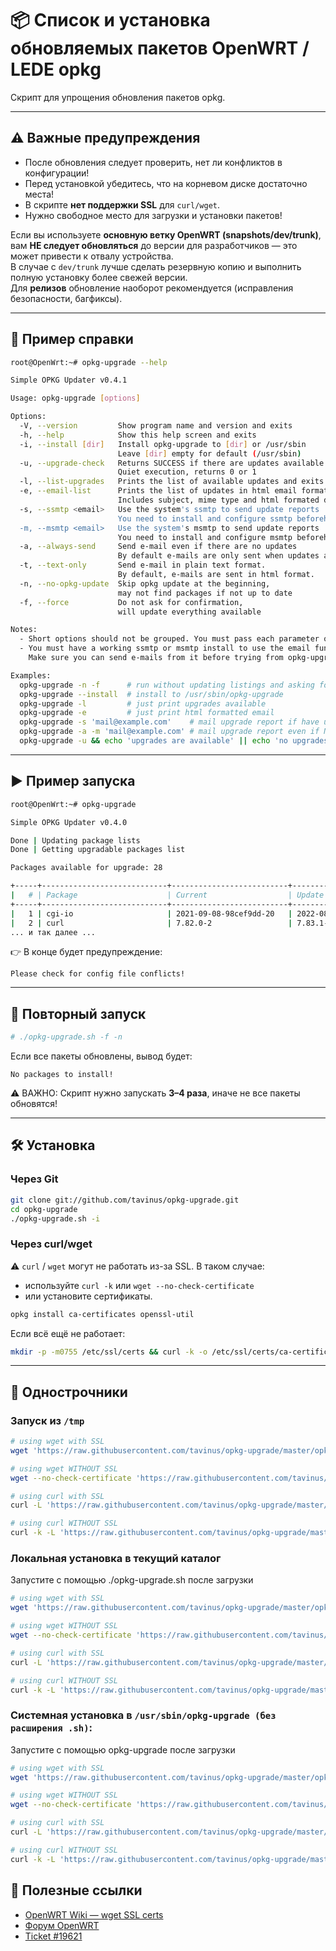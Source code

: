 # 📦 Список и установка обновляемых пакетов OpenWRT / LEDE opkg

Скрипт для упрощения обновления пакетов opkg.

---

## ⚠️ Важные предупреждения

- После обновления следует проверить, нет ли конфликтов в конфигурации!  
- Перед установкой убедитесь, что на корневом диске достаточно места!  
- В скрипте **нет поддержки SSL** для `curl/wget`.  
- Нужно свободное место для загрузки и установки пакетов!  

Если вы используете **основную ветку OpenWRT (snapshots/dev/trunk)**, вам **НЕ следует обновляться** до версии для разработчиков — это может привести к отвалу устройства.  
В случае с `dev/trunk` лучше сделать резервную копию и выполнить полную установку более свежей версии.  
Для **релизов** обновление наоборот рекомендуется (исправления безопасности, багфиксы).

---

## 📖 Пример справки

```bash
root@OpenWrt:~# opkg-upgrade --help

Simple OPKG Updater v0.4.1

Usage: opkg-upgrade [options]

Options:
  -V, --version         Show program name and version and exits
  -h, --help            Show this help screen and exits
  -i, --install [dir]   Install opkg-upgrade to [dir] or /usr/sbin
                        Leave [dir] empty for default (/usr/sbin)
  -u, --upgrade-check   Returns SUCCESS if there are updates available
                        Quiet execution, returns 0 or 1
  -l, --list-upgrades   Prints the list of available updates and exits
  -e, --email-list      Prints the list of updates in html email format
                        Includes subject, mime type and html formated data
  -s, --ssmtp <email>   Use the system's ssmtp to send update reports
                        You need to install and configure ssmtp beforehand
  -m, --msmtp <email>   Use the system's msmtp to send update reports
                        You need to install and configure msmtp beforehand
  -a, --always-send     Send e-mail even if there are no updates
                        By default e-mails are only sent when updates are available
  -t, --text-only       Send e-mail in plain text format.
                        By default, e-mails are sent in html format.
  -n, --no-opkg-update  Skip opkg update at the beginning,
                        may not find packages if not up to date
  -f, --force           Do not ask for confirmation,
                        will update everything available

Notes:
  - Short options should not be grouped. You must pass each parameter on its own.
  - You must have a working ssmtp or msmtp install to use the email functionality.
    Make sure you can send e-mails from it before trying from opkg-upgrade.

Examples:
  opkg-upgrade -n -f      # run without updating listings and asking for upgrade
  opkg-upgrade --install  # install to /usr/sbin/opkg-upgrade
  opkg-upgrade -l         # just print upgrades available
  opkg-upgrade -e         # just print html formatted email
  opkg-upgrade -s 'mail@example.com'    # mail upgrade report if have updates
  opkg-upgrade -a -m 'mail@example.com' # mail upgrade report even if NO updates
  opkg-upgrade -u && echo 'upgrades are available' || echo 'no upgrades available'
```

---

## ▶️ Пример запуска

```bash
root@OpenWrt:~# opkg-upgrade

Simple OPKG Updater v0.4.0

Done | Updating package lists
Done | Getting upgradable packages list

Packages available for upgrade: 28

+-----+----------------------------+--------------------------+--------------------------+
|   # | Package                    | Current                  | Update                   |
+-----+----------------------------+--------------------------+--------------------------+
|   1 | cgi-io                     | 2021-09-08-98cef9dd-20   | 2022-08-10-901b0f04-21   |
|   2 | curl                       | 7.82.0-2                 | 7.83.1-4.1               |
... и так далее ...
```

👉 В конце будет предупреждение:
```
Please check for config file conflicts!
```

---

## 🔁 Повторный запуск

```bash
# ./opkg-upgrade.sh -f -n
```

Если все пакеты обновлены, вывод будет:
```
No packages to install!
```

⚠️ ВАЖНО: Скрипт нужно запускать **3–4 раза**, иначе не все пакеты обновятся!

---

## 🛠️ Установка

### Через Git
```bash
git clone git://github.com/tavinus/opkg-upgrade.git
cd opkg-upgrade
./opkg-upgrade.sh -i
```

### Через curl/wget
⚠️ `curl` / `wget` могут не работать из-за SSL. В таком случае:
- используйте `curl -k` или `wget --no-check-certificate`
- или установите сертификаты.

```bash
opkg install ca-certificates openssl-util
```

Если всё ещё не работает:
```bash
mkdir -p -m0755 /etc/ssl/certs && curl -k -o /etc/ssl/certs/ca-certificates.crt -L http://curl.haxx.se/ca/cacert.pem
```

---

## 📌 Однострочники

### Запуск из `/tmp`
```bash
# using wget with SSL
wget 'https://raw.githubusercontent.com/tavinus/opkg-upgrade/master/opkg-upgrade.sh' -O "/tmp/opkg-upgrade.sh" && chmod 755 "/tmp/opkg-upgrade.sh" && /tmp/opkg-upgrade.sh

# using wget WITHOUT SSL
wget --no-check-certificate 'https://raw.githubusercontent.com/tavinus/opkg-upgrade/master/opkg-upgrade.sh' -O "/tmp/opkg-upgrade.sh" && chmod 755 "/tmp/opkg-upgrade.sh" && /tmp/opkg-upgrade.sh

# using curl with SSL
curl -L 'https://raw.githubusercontent.com/tavinus/opkg-upgrade/master/opkg-upgrade.sh' -o "/tmp/opkg-upgrade.sh" && chmod 755 "/tmp/opkg-upgrade.sh" && /tmp/opkg-upgrade.sh

# using curl WITHOUT SSL
curl -k -L 'https://raw.githubusercontent.com/tavinus/opkg-upgrade/master/opkg-upgrade.sh' -o "/tmp/opkg-upgrade.sh" && chmod 755 "/tmp/opkg-upgrade.sh" && /tmp/opkg-upgrade.sh
```

### Локальная установка в текущий каталог
Запустите с помощью ./opkg-upgrade.sh после загрузки
```bash
# using wget with SSL
wget 'https://raw.githubusercontent.com/tavinus/opkg-upgrade/master/opkg-upgrade.sh' -O "opkg-upgrade.sh" && chmod 755 "opkg-upgrade.sh"

# using wget WITHOUT SSL
wget --no-check-certificate 'https://raw.githubusercontent.com/tavinus/opkg-upgrade/master/opkg-upgrade.sh' -O "opkg-upgrade.sh" && chmod 755 "opkg-upgrade.sh"

# using curl with SSL
curl -L 'https://raw.githubusercontent.com/tavinus/opkg-upgrade/master/opkg-upgrade.sh' -o "opkg-upgrade.sh" && chmod 755 "opkg-upgrade.sh"

# using curl WITHOUT SSL
curl -k -L 'https://raw.githubusercontent.com/tavinus/opkg-upgrade/master/opkg-upgrade.sh' -o "opkg-upgrade.sh" && chmod 755 "opkg-upgrade.sh"
```

### Системная установка в `/usr/sbin/opkg-upgrade (без расширения .sh)`:
Запустите с помощью opkg-upgrade после загрузки
```bash
# using wget with SSL
wget 'https://raw.githubusercontent.com/tavinus/opkg-upgrade/master/opkg-upgrade.sh' -O "/usr/sbin/opkg-upgrade" && chmod 755 "/usr/sbin/opkg-upgrade"

# using wget WITHOUT SSL
wget --no-check-certificate 'https://raw.githubusercontent.com/tavinus/opkg-upgrade/master/opkg-upgrade.sh' -O "/usr/sbin/opkg-upgrade" && chmod 755 "/usr/sbin/opkg-upgrade"

# using curl with SSL
curl -L 'https://raw.githubusercontent.com/tavinus/opkg-upgrade/master/opkg-upgrade.sh' -o "/usr/sbin/opkg-upgrade" && chmod 755 "/usr/sbin/opkg-upgrade"

# using curl WITHOUT SSL
curl -k -L 'https://raw.githubusercontent.com/tavinus/opkg-upgrade/master/opkg-upgrade.sh' -o "/usr/sbin/opkg-upgrade" && chmod 755 "/usr/sbin/opkg-upgrade"
```
## 🔗 Полезные ссылки

- [OpenWRT Wiki — wget SSL certs](https://wiki.openwrt.org/doc/howto/wget-ssl-certs)  
- [Форум OpenWRT](https://forum.openwrt.org/viewtopic.php?pid=284368#p284368)  
- [Ticket #19621](https://dev.openwrt.org/ticket/19621)  
